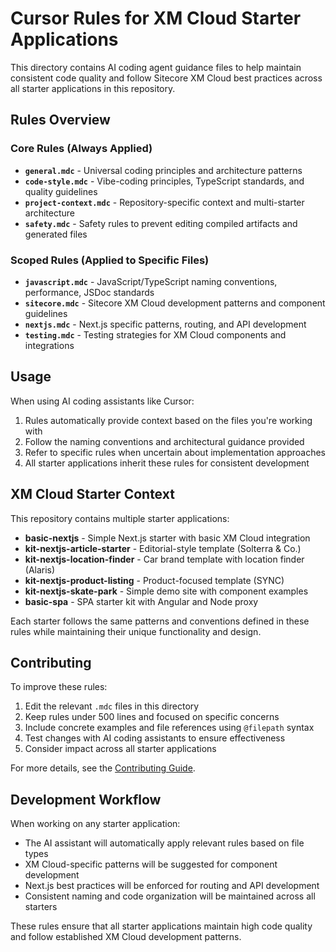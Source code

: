 # Cursor Rules for XM Cloud Starter Applications

This directory contains AI coding agent guidance files to help maintain consistent code quality and follow Sitecore XM Cloud best practices across all starter applications in this repository.

## Rules Overview

### Core Rules (Always Applied)
- **`general.mdc`** - Universal coding principles and architecture patterns
- **`code-style.mdc`** - Vibe-coding principles, TypeScript standards, and quality guidelines
- **`project-context.mdc`** - Repository-specific context and multi-starter architecture
- **`safety.mdc`** - Safety rules to prevent editing compiled artifacts and generated files

### Scoped Rules (Applied to Specific Files)
- **`javascript.mdc`** - JavaScript/TypeScript naming conventions, performance, JSDoc standards
- **`sitecore.mdc`** - Sitecore XM Cloud development patterns and component guidelines
- **`nextjs.mdc`** - Next.js specific patterns, routing, and API development
- **`testing.mdc`** - Testing strategies for XM Cloud components and integrations

## Usage

When using AI coding assistants like Cursor:
1. Rules automatically provide context based on the files you're working with
2. Follow the naming conventions and architectural guidance provided
3. Refer to specific rules when uncertain about implementation approaches
4. All starter applications inherit these rules for consistent development

## XM Cloud Starter Context

This repository contains multiple starter applications:
- **basic-nextjs** - Simple Next.js starter with basic XM Cloud integration
- **kit-nextjs-article-starter** - Editorial-style template (Solterra & Co.)
- **kit-nextjs-location-finder** - Car brand template with location finder (Alaris)
- **kit-nextjs-product-listing** - Product-focused template (SYNC)
- **kit-nextjs-skate-park** - Simple demo site with component examples
- **basic-spa** - SPA starter kit with Angular and Node proxy

Each starter follows the same patterns and conventions defined in these rules while maintaining their unique functionality and design.

## Contributing

To improve these rules:
1. Edit the relevant `.mdc` files in this directory
2. Keep rules under 500 lines and focused on specific concerns
3. Include concrete examples and file references using `@filepath` syntax
4. Test changes with AI coding assistants to ensure effectiveness
5. Consider impact across all starter applications

For more details, see the [Contributing Guide](../CONTRIBUTING.md#ai-assisted-development).

## Development Workflow

When working on any starter application:
- The AI assistant will automatically apply relevant rules based on file types
- XM Cloud-specific patterns will be suggested for component development
- Next.js best practices will be enforced for routing and API development
- Consistent naming and code organization will be maintained across all starters

These rules ensure that all starter applications maintain high code quality and follow established XM Cloud development patterns.
